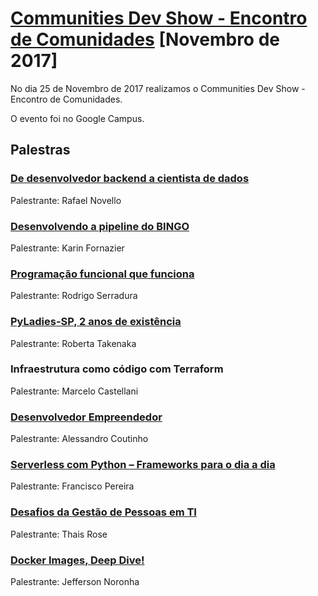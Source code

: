 # [Communities Dev Show - Encontro de Comunidades][0] [Novembro de 2017]

No dia 25 de Novembro de 2017 realizamos o Communities Dev Show - Encontro de Comunidades.

O evento foi no Google Campus.


## Palestras

### [De desenvolvedor backend a cientista de dados][1]

Palestrante: Rafael Novello


### [Desenvolvendo a pipeline do BINGO][3]

Palestrante: Karin Fornazier


### [Programação funcional que funciona][8]

Palestrante: Rodrigo Serradura


### [PyLadies-SP, 2 anos de existência][6]

Palestrante: Roberta Takenaka


### Infraestrutura como código com Terraform

Palestrante: Marcelo Castellani


### [Desenvolvedor Empreendedor][4]

Palestrante: Alessandro Coutinho


### [Serverless com Python – Frameworks para o dia a dia][2]

Palestrante: Francisco Pereira


### [Desafios da Gestão de Pessoas em TI][7]

Palestrante: Thais Rose


### [Docker Images, Deep Dive!][5]

Palestrante: Jefferson Noronha


[0]: https://www.meetup.com/pt-BR/Grupy-SP/events/244141756/
[1]: https://goo.gl/7Si15Z
[2]: https://docs.google.com/presentation/d/10xU-HX8NRZEI2zd3t8S3v9LeIpoxp55ynTptXczyP8I/edit?usp=sharing
[3]: https://docs.google.com/presentation/d/1EfTfIUwP9N7O68DlhvGTm8Cj2UH_72-KdyHwMSlAYN4/edit?usp=sharing
[4]: https://www.slideshare.net/modullus/desenvolvedor-empreendedor-82711898
[5]: https://www.slideshare.net/jfnredes/images-deep-dive
[6]: https://speakerdeck.com/grupysp/pyladies-2-anos-de-existencia
[7]: https://speakerdeck.com/grupysp/principais-desafios-na-gestao-de-profisssionais-de-ti
[8]: https://www.slideshare.net/serradura/programacao-funcional-que-funciona-82833588